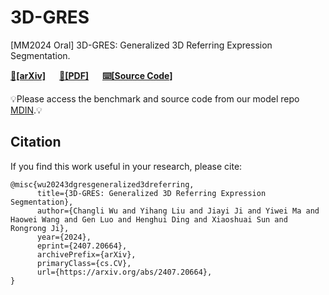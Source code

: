 # 3D-GRES
[MM2024 Oral] 3D-GRES: Generalized 3D Referring Expression Segmentation.

**[🔗[arXiv]](https://arxiv.org/abs/2407.20664)** &emsp; 
**[📄[PDF]](https://arxiv.org/pdf/2407.20664)** &emsp;
**[⌨️[Source Code]](https://github.com/sosppxo/MDIN)** &emsp;

💡Please access the benchmark and source code from our model repo [MDIN](https://github.com/sosppxo/MDIN).💡

## Citation

If you find this work useful in your research, please cite:

```
@misc{wu20243dgresgeneralized3dreferring,
      title={3D-GRES: Generalized 3D Referring Expression Segmentation}, 
      author={Changli Wu and Yihang Liu and Jiayi Ji and Yiwei Ma and Haowei Wang and Gen Luo and Henghui Ding and Xiaoshuai Sun and Rongrong Ji},
      year={2024},
      eprint={2407.20664},
      archivePrefix={arXiv},
      primaryClass={cs.CV},
      url={https://arxiv.org/abs/2407.20664}, 
}
```
